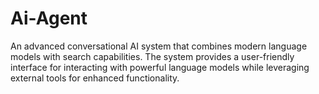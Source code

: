 # Ai-Agent
An advanced conversational AI system that combines modern language models with search capabilities. The system provides a user-friendly interface for interacting with powerful language models while leveraging external tools for enhanced functionality.
